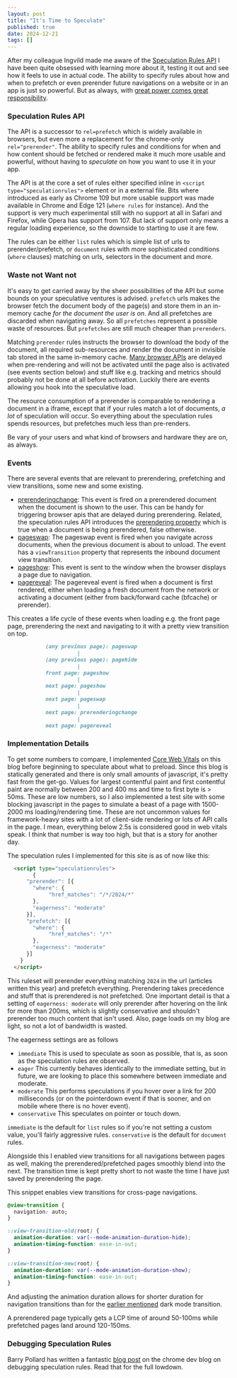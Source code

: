 ```yaml
---
layout: post
title: "It's Time to Speculate"
published: true
date: 2024-12-21
tags: []
---
```


After my colleague Ingvild made me aware of the [Speculation Rules API](https://developer.mozilla.org/en-US/docs/Web/API/Speculation_Rules_API) I have been quite obsessed with learning more about it, testing it out and see how it feels to use in actual code. The ability to specify rules about how and when to prefetch or even prerender future navigations on a website or in an app is just so powerful. But as always, with [great power comes great responsibility](https://en.wikipedia.org/wiki/With_great_power_comes_great_responsibility). 

<h3><a name="rules">Speculation Rules API</a></h3>

The API is a successor to `rel=prefetch` which is widely available in browsers, but even more a replacement for the chrome-only `rel="prerender"`. The ability to specify rules and conditions for when and how content should be fetched or rendered make it much more usable and powerful, without having to _speculate_ on how you want to use it in your app. 

The API is at the core a set of rules either specified inline in `<script type="speculationrules">` element or in a external file. Bits where introduced as early as Chrome 109 but more usable support was made available in Chrome and Edge 121 (`where rules` for instance). And the support is very much experimental still with no support at all in Safari and Firefox, while Opera has support from 107. But lack of support only means a regular loading experience, so the downside to starting to use it are few. 

The rules can be either `list` rules which is simple list of urls to prerender/prefetch, or `document` rules with more sophisticated conditions (`where` clauses) matching on urls, selectors in the document and more. 

<h3><a name="waste">Waste not Want not</a></h3>

It's easy to get carried away by the sheer possibilities of the API but some bounds on your speculative ventures is advised. `prefetch` urls makes the browser fetch the document body of the page(s) and store them in an in-memory cache _for the document the user is on_. And all prefetches are discarded when navigating away. So all `prefetches` represent a possible waste of resources. But `prefetches` are still much cheaper than `prerenders`. 

Matching `prerender` rules instructs the browser to download the body of the document, all required sub-resources and render the document in invisible tab stored in the same in-memory cache. [Many browser APIs](https://developer.mozilla.org/en-US/docs/Web/API/Speculation_Rules_API#platform_features_deferred_or_restricted_during_prerender) are delayed when pre-rendering and will not be activated until the page also is activated (see events section below) and stuff like e.g. tracking and metrics should probably not be done at all before activation. Luckily there are events allowing you hook into the speculative load. 

The resource consumption of a prerender is comparable to rendering a document in a iframe, except that if your rules match a lot of documents, _a lot_ of speculation will occur. So everything about the speculation rules spends resources, but prefetches much less than pre-renders. 

Be vary of your users and what kind of browsers and hardware they are on, as always.

<h3><a name="events">Events</a></h3>

There are several events that are relevant to prerendering, prefetching and view transitions, some new and some existing. 

- [prerenderingchange](https://developer.mozilla.org/en-US/docs/Web/API/Document/prerenderingchange_event): This event is fired on a prerendered document when the document is shown to the user. This can be handy for triggering browser apis that are delayed during prerendering. Related, the speculation rules API introduces the 
[prerendering property](https://developer.mozilla.org/en-US/docs/Web/API/Document/prerendering) which is true when a document is being prerendered, false otherwise. 
- [pageswap](https://developer.mozilla.org/en-US/docs/Web/API/Window/pageswap_event): The pageswap event is fired when you navigate across documents, when the previous document is about to unload. The event has a `viewTransition` property that represents the inbound document view transition.  
- [pageshow](https://developer.mozilla.org/en-US/docs/Web/API/Window/pageshow_event): This event is sent to the window when the browser displays a page due to navigation. 
- [pagereveal](https://developer.mozilla.org/en-US/docs/Web/API/Window/pagereveal_event): The pagereveal event is fired when a document is first rendered, either when loading a fresh document from the network or activating a document (either from back/forward cache (bfcache) or prerender).

This creates a life cycle of these events when loading e.g. the front page page, prerendering the next and navigating to it with a pretty view transition on top. 

```md
            (any previous page): pageswap
                      |
            (any previous page): pagehide
                      |
            front page: pageshow
                      |
            next page: pageshow
                      |
            next page: pageswap
                      |
            next page: prerenderingchange
                      |
            next page: pagereveal

```

<h3><a name="implementation">Implementation Details</a></h3>

To get some numbers to compare, I implemented [Core Web Vitals](https://web.dev/explore/learn-core-web-vitals) on this blog before beginning to speculate about what to preload. Since this blog is statically generated and there is only small amounts of javascript, it's pretty fast from the get-go. Values for largest contentful paint and first contentful paint are normally between 200 and 400 ms and time to first byte is > 50ms. These are low numbers, so I also implemented a test site with some blocking javascript in the pages to simulate a beast of a page with 1500-2000 ms loading/rendering time. These are not uncommon values for framework-heavy sites with a lot of client-side rendering or lots of API calls in the page. I mean, everything below 2.5s is considered good in web vitals speak. I think that number is way too high, but that is a story for another day. 

The speculation rules I implemented for this site is as of now like this:

```html
  <script type="speculationrules">
        {
      "prerender": [{
        "where": {
             "href_matches": "/*/2024/*"
        },
        "eagerness": "moderate"
      }],
      "prefetch": [{
        "where": {
             "href_matches": "/*"
        },
        "eagerness": "moderate"
      }]
    }
  </script>
```

This ruleset will prerender everything matching `2024` in the url (articles written this year) and prefetch everything. Prerendering takes precedence and stuff that is prerendered is not prefetched. One important detail is that a setting of `eagerness: moderate` will only prerender after hovering on the link for more than 200ms, which is slightly conservative and shouldn't prerender too much content that isn't used. Also, page loads on my blog are light, so not a lot of bandwidth is wasted. 

The eagerness settings are as follows

- `immediate`
This is used to speculate as soon as possible, that is, as soon as the speculation rules are observed.
- `eager` This currently behaves identically to the immediate setting, but in future, we are looking to place this somewhere between immediate and moderate.
- `moderate` This performs speculations if you hover over a link for 200 milliseconds (or on the pointerdown event if that is sooner, and on mobile where there is no hover event).
- `conservative` This speculates on pointer or touch down.

`immediate` is the default for `list` rules so if you're not setting a custom value, you'll fairly aggressive rules. `conservative` is the default for `document` rules. 

Alongside this I enabled view transitions for all navigations between pages as well, making the prerendered/prefetched pages smoothly blend into the next. The transition time is kept pretty short to not waste the time I have just saved by prerendering the page. 

This snippet enables view transitions for cross-page navigations. 

```css
@view-transition {
  navigation: auto;
}

::view-transition-old(root) {
  animation-duration: var(--mode-animation-duration-hide);
  animation-timing-function: ease-in-out;
}

::view-transition-new(root) {
  animation-duration: var(--mode-animation-duration-show);
  animation-timing-function: ease-in-out;
}
```

And adjusting the animation duration allows for shorter duration for navigation transitions than for the <a href="/web/2024/12/14/bringing-a-little-darkness-into-the-world.html" class="no-prerender">earlier mentioned</a> dark mode transition. 

A prerendered page typically gets a LCP time of around 50-100ms while prefetched pages land around 120-150ms. 

<h3><a name="debug">Debugging Speculation Rules</a></h3>



Barry Pollard has written a fantastic [blog post](https://developer.chrome.com/docs/devtools/application/debugging-speculation-rules) on the chrome dev blog on debugging speculation rules. Read that for the full lowdown. 